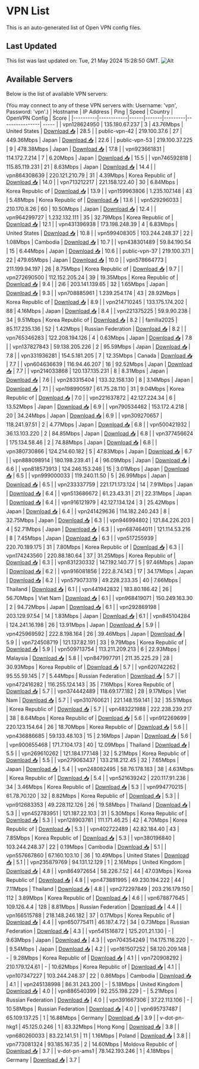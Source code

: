 # VPN List

This is an auto-generated list of Open VPN config files.

## Last Updated

This list was last updated on: Tue, 21 May 2024 15:28:50 GMT.
![Alt](https://repobeats.axiom.co/api/embed/186b98318ef1479477931607c1ad7d823f12451f.svg "Repobeats analytics image")

## Available Servers

Below is the list of available VPN servers:

(You may connect to any of these VPN servers with: Username: 'vpn', Password: 'vpn'.)
| Hostname | IP Address | Ping | Speed | Country | OpenVPN Config | Score |
|----------|------------|------|-------|---------|----------------| ----- |
| vpn128624950 | 135.180.67.237 | 3 | 43.76Mbps | United States | [Download 📥](./configs/server_0_US.ovpn) | 28.5 |
| public-vpn-42 | 219.100.37.6 | 27 | 449.36Mbps | Japan | [Download 📥](./configs/server_1_JP.ovpn) | 22.6 |
| public-vpn-53 | 219.100.37.225 | 9 | 478.38Mbps | Japan | [Download 📥](./configs/server_2_JP.ovpn) | 17.8 |
| vpn923661831 | 114.172.7.214 | 7 | 6.20Mbps | Japan | [Download 📥](./configs/server_3_JP.ovpn) | 15.5 |
| vpn746592818 | 115.85.119.231 | 21 | 8.63Mbps | Japan | [Download 📥](./configs/server_4_JP.ovpn) | 14.4 |
| vpn864308639 | 220.121.210.79 | 31 | 4.39Mbps | Korea Republic of | [Download 📥](./configs/server_5_KR.ovpn) | 14.0 |
| vpn713212217 | 221.158.122.40 | 30 | 6.84Mbps | Korea Republic of | [Download 📥](./configs/server_6_KR.ovpn) | 13.9 |
| vpn159963806 | 1.235.107.148 | 43 | 5.48Mbps | Korea Republic of | [Download 📥](./configs/server_7_KR.ovpn) | 13.6 |
| vpn529296033 | 210.170.8.26 | 60 | 10.50Mbps | Japan | [Download 📥](./configs/server_8_JP.ovpn) | 12.4 |
| vpn964299727 | 1.232.132.111 | 35 | 32.79Mbps | Korea Republic of | [Download 📥](./configs/server_9_KR.ovpn) | 12.1 |
| vpn431396938 | 173.198.248.39 | 4 | 6.83Mbps | United States | [Download 📥](./configs/server_10_US.ovpn) | 10.8 |
| vpn599408305 | 103.244.248.37 | 22 | 1.08Mbps | Cambodia | [Download 📥](./configs/server_11_KH.ovpn) | 10.7 |
| vpn438301489 | 59.84.190.54 | 15 | 6.44Mbps | Japan | [Download 📥](./configs/server_12_JP.ovpn) | 10.6 |
| public-vpn-37 | 219.100.37.1 | 22 | 479.65Mbps | Japan | [Download 📥](./configs/server_13_JP.ovpn) | 10.0 |
| vpn578664773 | 211.199.94.197 | 26 | 8.75Mbps | Korea Republic of | [Download 📥](./configs/server_14_KR.ovpn) | 9.7 |
| vpn272690500 | 112.152.205.24 | 39 | 19.35Mbps | Korea Republic of | [Download 📥](./configs/server_15_KR.ovpn) | 9.4 |
| 2i6 | 203.141.139.65 | 32 | 1.65Mbps | Japan | [Download 📥](./configs/server_16_JP.ovpn) | 9.3 |
| vpn708885961 | 1.239.254.174 | 43 | 28.92Mbps | Korea Republic of | [Download 📥](./configs/server_17_KR.ovpn) | 8.9 |
| vpn214710245 | 133.175.174.202 | 88 | 4.16Mbps | Japan | [Download 📥](./configs/server_18_JP.ovpn) | 8.4 |
| vpn221375225 | 59.9.90.238 | 34 | 9.51Mbps | Korea Republic of | [Download 📥](./configs/server_19_KR.ovpn) | 8.2 |
| familia2025 | 85.117.235.136 | 52 | 1.42Mbps | Russian Federation | [Download 📥](./configs/server_20_RU.ovpn) | 8.2 |
| vpn765346283 | 122.208.194.126 | 4 | 0.63Mbps | Japan | [Download 📥](./configs/server_21_JP.ovpn) | 7.8 |
| vpn137827843 | 59.138.205.226 | 2 | 95.59Mbps | Japan | [Download 📥](./configs/server_22_JP.ovpn) | 7.8 |
| vpn331936281 | 154.5.181.205 | 7 | 12.35Mbps | Canada | [Download 📥](./configs/server_23_CA.ovpn) | 7.7 |
| vpn604636639 | 116.94.46.207 | 16 | 92.52Mbps | Japan | [Download 📥](./configs/server_24_JP.ovpn) | 7.7 |
| vpn214033868 | 120.137.135.231 | 8 | 8.31Mbps | Japan | [Download 📥](./configs/server_25_JP.ovpn) | 7.6 |
| vpn283315404 | 133.32.158.130 | 8 | 3.14Mbps | Japan | [Download 📥](./configs/server_26_JP.ovpn) | 7.1 |
| vpn198990597 | 61.75.28.110 | 31 | 9.04Mbps | Korea Republic of | [Download 📥](./configs/server_27_KR.ovpn) | 7.0 |
| vpn221637872 | 42.127.224.34 | 6 | 13.52Mbps | Japan | [Download 📥](./configs/server_28_JP.ovpn) | 6.9 |
| vpn790534462 | 153.172.4.218 | 20 | 34.24Mbps | Japan | [Download 📥](./configs/server_29_JP.ovpn) | 6.9 |
| vpn309270657 | 118.241.97.51 | 2 | 4.77Mbps | Japan | [Download 📥](./configs/server_30_JP.ovpn) | 6.8 |
| vpn500421932 | 36.13.103.220 | 2 | 84.85Mbps | Japan | [Download 📥](./configs/server_31_JP.ovpn) | 6.8 |
| vpn377456624 | 175.134.58.46 | 2 | 74.88Mbps | Japan | [Download 📥](./configs/server_32_JP.ovpn) | 6.8 |
| vpn380730866 | 124.214.60.182 | 5 | 47.83Mbps | Japan | [Download 📥](./configs/server_33_JP.ovpn) | 6.7 |
| vpn888098914 | 180.198.239.41 | 4 | 96.09Mbps | Japan | [Download 📥](./configs/server_34_JP.ovpn) | 6.6 |
| vpn818573913 | 124.246.153.246 | 15 | 3.01Mbps | Japan | [Download 📥](./configs/server_35_JP.ovpn) | 6.5 |
| vpn999000033 | 119.240.11.50 | 5 | 26.99Mbps | Japan | [Download 📥](./configs/server_36_JP.ovpn) | 6.5 |
| vpn233337759 | 221.171.173.124 | 14 | 7.91Mbps | Japan | [Download 📥](./configs/server_37_JP.ovpn) | 6.4 |
| vpn513686672 | 61.23.43.31 | 21 | 22.31Mbps | Japan | [Download 📥](./configs/server_38_JP.ovpn) | 6.4 |
| vpn916121979 | 42.127.134.124 | 3 | 25.42Mbps | Japan | [Download 📥](./configs/server_39_JP.ovpn) | 6.4 |
| vpn241429636 | 114.182.240.243 | 8 | 32.75Mbps | Japan | [Download 📥](./configs/server_40_JP.ovpn) | 6.3 |
| vpn946994802 | 121.84.226.203 | 4 | 52.71Mbps | Japan | [Download 📥](./configs/server_41_JP.ovpn) | 6.3 |
| vpn687464011 | 121.114.53.216 | 8 | 7.45Mbps | Japan | [Download 📥](./configs/server_42_JP.ovpn) | 6.3 |
| vpn517255939 | 220.70.189.175 | 31 | 7.80Mbps | Korea Republic of | [Download 📥](./configs/server_43_KR.ovpn) | 6.3 |
| vpn174243560 | 220.88.180.64 | 37 | 31.25Mbps | Korea Republic of | [Download 📥](./configs/server_44_KR.ovpn) | 6.3 |
| vpn831230332 | 147.192.140.77 | 5 | 97.46Mbps | Japan | [Download 📥](./configs/server_45_JP.ovpn) | 6.2 |
| vpn916081856 | 222.8.74.143 | 17 | 34.17Mbps | Japan | [Download 📥](./configs/server_46_JP.ovpn) | 6.2 |
| vpn579073319 | 49.228.233.35 | 40 | 7.66Mbps | Thailand | [Download 📥](./configs/server_47_TH.ovpn) | 6.1 |
| vpn441942832 | 183.80.186.42 | 26 | 56.70Mbps | Viet Nam | [Download 📥](./configs/server_48_VN.ovpn) | 6.1 |
| vpn968419071 | 150.249.163.30 | 2 | 94.72Mbps | Japan | [Download 📥](./configs/server_49_JP.ovpn) | 6.1 |
| vpn292869198 | 203.129.97.54 | 14 | 1.83Mbps | Japan | [Download 📥](./configs/server_50_JP.ovpn) | 6.1 |
| vpn845104284 | 124.241.16.198 | 26 | 13.91Mbps | Japan | [Download 📥](./configs/server_51_JP.ovpn) | 5.9 |
| vpn425969592 | 222.8.198.164 | 26 | 39.46Mbps | Japan | [Download 📥](./configs/server_52_JP.ovpn) | 5.9 |
| vpn724508719 | 121.137.82.191 | 33 | 9.79Mbps | Korea Republic of | [Download 📥](./configs/server_53_KR.ovpn) | 5.9 |
| vpn509713754 | 113.211.209.213 | 6 | 22.93Mbps | Malaysia | [Download 📥](./configs/server_54_MY.ovpn) | 5.8 |
| vpn847997791 | 211.35.225.29 | 28 | 30.93Mbps | Korea Republic of | [Download 📥](./configs/server_55_KR.ovpn) | 5.7 |
| vpn620742262 | 95.55.59.145 | 7 | 5.44Mbps | Russian Federation | [Download 📥](./configs/server_56_RU.ovpn) | 5.7 |
| vpn472416282 | 116.255.124.143 | 35 | 7.16Mbps | Korea Republic of | [Download 📥](./configs/server_57_KR.ovpn) | 5.7 |
| vpn374442489 | 118.69.177.182 | 28 | 9.17Mbps | Viet Nam | [Download 📥](./configs/server_58_VN.ovpn) | 5.7 |
| vpn310760621 | 221.148.159.141 | 32 | 35.51Mbps | Korea Republic of | [Download 📥](./configs/server_59_KR.ovpn) | 5.7 |
| vpn483221988 | 222.238.239.217 | 38 | 8.64Mbps | Korea Republic of | [Download 📥](./configs/server_60_KR.ovpn) | 5.6 |
| vpn912269699 | 220.123.154.64 | 26 | 18.70Mbps | Korea Republic of | [Download 📥](./configs/server_61_KR.ovpn) | 5.6 |
| vpn436886685 | 59.133.48.103 | 15 | 2.16Mbps | Japan | [Download 📥](./configs/server_62_JP.ovpn) | 5.6 |
| vpn900655468 | 171.7.104.173 | 40 | 12.09Mbps | Thailand | [Download 📥](./configs/server_63_TH.ovpn) | 5.5 |
| vpn269610262 | 121.184.177.148 | 32 | 5.21Mbps | Korea Republic of | [Download 📥](./configs/server_64_KR.ovpn) | 5.5 |
| vpn279063437 | 133.218.212.45 | 32 | 7.65Mbps | Japan | [Download 📥](./configs/server_65_JP.ovpn) | 5.4 |
| vpn248082495 | 58.76.178.183 | 38 | 4.63Mbps | Korea Republic of | [Download 📥](./configs/server_66_KR.ovpn) | 5.4 |
| vpn521639242 | 220.117.91.236 | 34 | 3.46Mbps | Korea Republic of | [Download 📥](./configs/server_67_KR.ovpn) | 5.3 |
| vpn994770215 | 61.78.70.120 | 32 | 8.82Mbps | Korea Republic of | [Download 📥](./configs/server_68_KR.ovpn) | 5.3 |
| vpn912683353 | 49.228.112.126 | 26 | 19.58Mbps | Thailand | [Download 📥](./configs/server_69_TH.ovpn) | 5.3 |
| vpn452783951 | 121.187.22.103 | 31 | 5.30Mbps | Korea Republic of | [Download 📥](./configs/server_70_KR.ovpn) | 5.3 |
| vpn128903781 | 111.171.46.25 | 42 | 4.70Mbps | Korea Republic of | [Download 📥](./configs/server_71_KR.ovpn) | 5.3 |
| vpn402722489 | 42.82.184.40 | 43 | 7.85Mbps | Korea Republic of | [Download 📥](./configs/server_72_KR.ovpn) | 5.3 |
| vpn380196840 | 103.244.248.37 | 22 | 0.19Mbps | Cambodia | [Download 📥](./configs/server_73_KH.ovpn) | 5.1 |
| vpn557667860 | 67.160.103.10 | 36 | 10.49Mbps | United States | [Download 📥](./configs/server_74_US.ovpn) | 5.1 |
| vpn235879769 | 94.131.12.129 | 1 | 2.16Mbps | United Kingdom | [Download 📥](./configs/server_75_GB.ovpn) | 4.8 |
| vpn864972654 | 58.226.7.52 | 44 | 47.03Mbps | Korea Republic of | [Download 📥](./configs/server_76_KR.ovpn) | 4.8 |
| vpn473881995 | 49.230.194.222 | 44 | 7.11Mbps | Thailand | [Download 📥](./configs/server_77_TH.ovpn) | 4.8 |
| vpn272297849 | 203.216.179.150 | 112 | 3.89Mbps | Korea Republic of | [Download 📥](./configs/server_78_KR.ovpn) | 4.6 |
| vpn678877645 | 109.126.4.4 | 128 | 8.81Mbps | Russian Federation | [Download 📥](./configs/server_79_RU.ovpn) | 4.4 |
| vpn166515788 | 218.148.246.182 | 37 | 0.17Mbps | Korea Republic of | [Download 📥](./configs/server_80_KR.ovpn) | 4.4 |
| vpn650775411 | 46.187.4.72 | 34 | 0.73Mbps | Russian Federation | [Download 📥](./configs/server_81_RU.ovpn) | 4.3 |
| vpn541516872 | 125.201.21.130 | - | 9.63Mbps | Japan | [Download 📥](./configs/server_82_JP.ovpn) | 4.3 |
| vpn704354249 | 114.175.116.220 | - | 9.54Mbps | Japan | [Download 📥](./configs/server_83_JP.ovpn) | 4.2 |
| vpn161507252 | 58.120.209.148 | - | 9.28Mbps | Korea Republic of | [Download 📥](./configs/server_84_KR.ovpn) | 4.1 |
| vpn720908292 | 210.179.124.61 | - | 10.62Mbps | Korea Republic of | [Download 📥](./configs/server_85_KR.ovpn) | 4.1 |
| vpn107347227 | 103.244.248.37 | 22 | 0.86Mbps | Cambodia | [Download 📥](./configs/server_86_KH.ovpn) | 4.1 |
| vpn245138998 | 86.31.243.200 | - | 5.18Mbps | United Kingdom | [Download 📥](./configs/server_87_GB.ovpn) | 4.0 |
| vpn886540399 | 92.255.198.229 | - | 5.21Mbps | Russian Federation | [Download 📥](./configs/server_88_RU.ovpn) | 4.0 |
| vpn391667306 | 37.22.113.106 | - | 10.58Mbps | Russian Federation | [Download 📥](./configs/server_89_RU.ovpn) | 4.0 |
| vpn695737487 | 65.109.137.25 | 1 | 16.88Mbps | Germany | [Download 📥](./configs/server_90_DE.ovpn) | 3.9 |
| v-dot-pn-hkg1 | 45.125.0.246 | 1 | 83.32Mbps | Hong Kong | [Download 📥](./configs/server_91_HK.ovpn) | 3.8 |
| vpn680260033 | 83.22.141.51 | 11 | 1.16Mbps | Poland | [Download 📥](./configs/server_92_PL.ovpn) | 3.8 |
| vpn773081324 | 93.185.167.35 | 2 | 14.60Mbps | Moldova Republic of | [Download 📥](./configs/server_93_MD.ovpn) | 3.7 |
| v-dot-pn-ams1 | 78.142.193.246 | 1 | 4.18Mbps | Germany | [Download 📥](./configs/server_94_DE.ovpn) | 3.7 |

